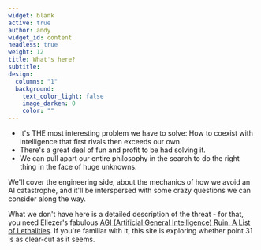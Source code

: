 ```yaml
---
widget: blank
active: true
author: andy
widget_id: content
headless: true
weight: 12
title: What's here?
subtitle:
design:
  columns: "1"
  background:
    text_color_light: false
    image_darken: 0
    color: ""
---
```

- It's THE most interesting problem we have to solve: How to coexist with intelligence that first rivals then exceeds our own.
- There's a great deal of fun and profit to be had solving it.
- We can pull apart our entire philosophy in the search to do the right thing in the face of huge unknowns.

We'll cover the engineering side, about the mechanics of how we avoid an AI catastrophe, and it'll be interspersed with some crazy questions we can consider along the way.

What we don't have here is a detailed description of the threat - for that, you need Eliezer's fabulous [AGI (Artificial General Intelligence) Ruin: A List of Lethalities](https://www.alignmentforum.org/posts/uMQ3cqWDPHhjtiesc/agi-ruin-a-list-of-lethalities).  If you're familiar with it, this site is exploring whether point 31 is as clear-cut as it seems.